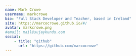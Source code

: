 ```yaml
---
name: Mark Crowe
username: markcrowe
bio: "Full Stack Developer and Teacher, based in Ireland"
site: https://marcocrowe.github.io/#/
avatar: markcrowe.png
#email: mail@sujaykundu.com
social:
    - title: "github"
      url: "https://github.com/marcocrowe"
---
```

